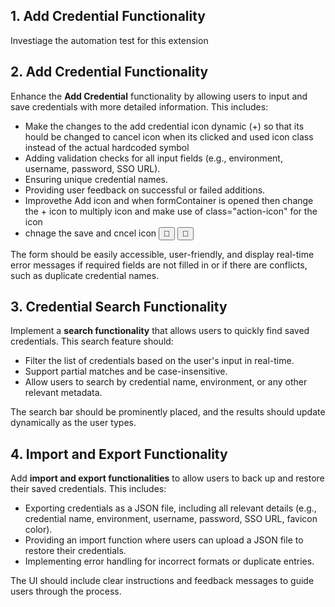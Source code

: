 ## 1. Add Credential Functionality
   Investiage the automation test  for this extension

## 2. Add Credential Functionality

Enhance the **Add Credential** functionality by allowing users to input and save credentials with more detailed information. This includes:

- Make the changes to the add credential icon dynamic (+) so that its hould be changed to cancel icon when its clicked and used icon class instead of the actual hardcoded symbol
- Adding validation checks for all input fields (e.g., environment, username, password, SSO URL).
- Ensuring unique credential names.
- Providing user feedback on successful or failed additions.
- Improvethe Add icon and when formContainer is opened then change the + icon to multiply icon and make use of  class="action-icon" for the icon
- chnage the save and cncel icon <input type="submit" value="💾" />
    <button id="cancelForm">🚫</button>

The form should be easily accessible, user-friendly, and display real-time error messages if required fields are not filled in or if there are conflicts, such as duplicate credential names.


## 3. Credential Search Functionality

Implement a **search functionality** that allows users to quickly find saved credentials. This search feature should:

- Filter the list of credentials based on the user's input in real-time.
- Support partial matches and be case-insensitive.
- Allow users to search by credential name, environment, or any other relevant metadata.

The search bar should be prominently placed, and the results should update dynamically as the user types.

## 4. Import and Export Functionality

Add **import and export functionalities** to allow users to back up and restore their saved credentials. This includes:

- Exporting credentials as a JSON file, including all relevant details (e.g., credential name, environment, username, password, SSO URL, favicon color).
- Providing an import function where users can upload a JSON file to restore their credentials.
- Implementing error handling for incorrect formats or duplicate entries.

The UI should include clear instructions and feedback messages to guide users through the process.
